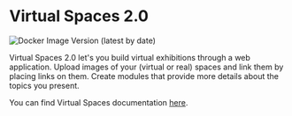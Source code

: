 # Virtual Spaces 2.0

![Docker Image Version (latest by date)](https://img.shields.io/docker/v/digingasu/virtual-spaces?color=yellow&label=Docker%20Hub&sort=date)

Virtual Spaces 2.0 let's you build virtual exhibitions through a web application. Upload images of your (virtual or real) spaces and link them by placing links on them. Create modules that provide more details about the topics you present. 

You can find Virtual Spaces documentation [here](https://diging.github.io/virtual-spaces-2.0/).

